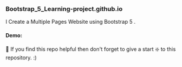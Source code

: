 ### Bootstrap_5_Learning-project.github.io
I Create a Multiple Pages Website using Bootstrap 5 . 

#### Demo: 

🙏 If you find this repo helpful then don't forget to give a start ❇️ to this repository. :)
